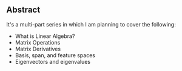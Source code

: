 ## Abstract 


It's a multi-part series in which I am planning to cover the following:

* What is Linear Algebra?
* Matrix Operations
* Matrix Derivatives
* Basis, span, and feature spaces
* Eigenvectors and eigenvalues